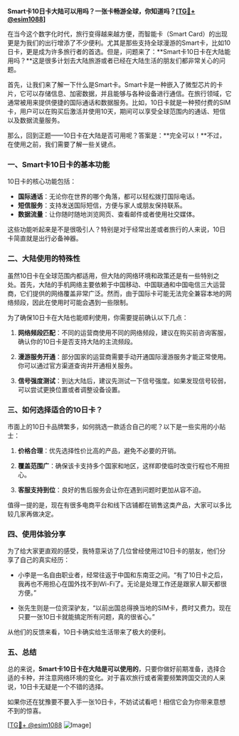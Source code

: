 **Smart卡10日卡大陆可以用吗？一张卡畅游全球，你知道吗？[[TG💪+ @esim1088](https://t.me/s/esim1088)]**

在当今这个数字化时代，旅行变得越来越方便，而智能卡（Smart Card）的出现更是为我们的出行增添了不少便利。尤其是那些支持全球漫游的Smart卡，比如10日卡，更是成为许多旅行者的首选。但是，问题来了：**Smart卡10日卡在大陆能用吗？**这是很多计划去大陆旅游或者已经在大陆生活的朋友们都非常关心的问题。

首先，让我们来了解一下什么是Smart卡。Smart卡是一种嵌入了微型芯片的卡片，它可以存储信息、加密数据，并且能够与各种设备进行通信。在旅行领域，它通常被用来提供便捷的国际通话和数据服务。比如，10日卡就是一种预付费的SIM卡，用户可以在购买后激活并使用10天，期间可以享受全球范围内的通话、短信以及数据流量服务。

那么，回到正题——10日卡在大陆是否可用呢？答案是：**完全可以！**不过，在使用之前，我们需要了解一些关键点。

### **一、Smart卡10日卡的基本功能**

10日卡的核心功能包括：

- **国际通话**：无论你在世界的哪个角落，都可以轻松拨打国际电话。
- **短信服务**：支持发送国际短信，方便与家人或朋友保持联系。
- **数据流量**：让你随时随地浏览网页、查看邮件或者使用社交媒体。

这些功能听起来是不是很吸引人？特别是对于经常出差或者旅行的人来说，10日卡简直就是出行必备神器。

### **二、大陆使用的特殊性**

虽然10日卡在全球范围内都适用，但大陆的网络环境和政策还是有一些特别之处。首先，大陆的手机网络主要依赖于中国移动、中国联通和中国电信三大运营商，它们提供的网络覆盖非常广泛。然而，由于国际卡可能无法完全兼容本地的网络频段，因此在使用时可能会遇到一些限制。

为了确保10日卡在大陆也能顺利使用，你需要提前确认以下几点：

1. **网络频段匹配**：不同的运营商使用不同的网络频段，建议在购买前咨询客服，确认你的10日卡是否支持大陆的主流频段。
   
2. **漫游服务开通**：部分国家的运营商需要手动开通国际漫游服务才能正常使用。你可以通过官方渠道查询并开通相关服务。

3. **信号强度测试**：到达大陆后，建议先测试一下信号强度。如果发现信号较弱，可以尝试更换位置或者调整设备设置。

### **三、如何选择适合的10日卡？**

市面上的10日卡品牌繁多，如何挑选一款适合自己的呢？以下是一些实用的小贴士：

1. **价格合理**：优先选择性价比高的产品，避免不必要的开销。
   
2. **覆盖范围广**：确保该卡支持多个国家和地区，这样即使临时改变行程也不用担心。
   
3. **客服支持到位**：良好的售后服务会让你在遇到问题时更加从容不迫。

值得一提的是，现在有很多电商平台和线下店铺都在销售这类产品，大家可以多比较几家再做决定。

### **四、使用体验分享**

为了给大家更直观的感受，我特意采访了几位曾经使用过10日卡的朋友，他们分享了自己的真实经历：

- 小李是一名自由职业者，经常往返于中国和东南亚之间。“有了10日卡之后，我再也不用担心在国外找不到Wi-Fi了。无论是处理工作还是跟家人聊天都很方便。”
  
- 张先生则是一位资深驴友，“以前出国总得换当地的SIM卡，费时又费力。现在只要一张10日卡就能搞定所有问题，真的很省心。”

从他们的反馈来看，10日卡确实给生活带来了极大的便利。

### **五、总结**

总的来说，**Smart卡10日卡在大陆是可以使用的**，只要你做好前期准备，选择合适的卡种，并注意网络环境的变化。对于喜欢旅行或者需要频繁跨国交流的人来说，10日卡无疑是一个不错的选择。

如果你还在犹豫要不要入手一张10日卡，不妨试试看吧！相信它会为你带来意想不到的惊喜。

[[TG💪+ @esim1088](https://t.me/s/esim1088) ![Image](https://i.postimg.cc/4NQfJmqS/Snipaste-2025-05-13-00-14-12.png)]